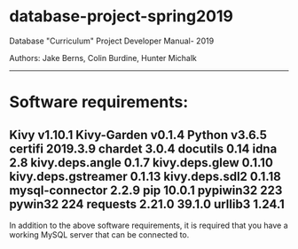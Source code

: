 # database-project-spring2019
Database "Curriculum" Project Developer Manual- 2019

Authors: Jake Berns, Colin Burdine, Hunter Michalk

-----------------------------------------------------
# Software requirements: 
Kivy v1.10.1
Kivy-Garden v0.1.4
Python v3.6.5
certifi 2019.3.9
chardet 3.0.4
docutils 0.14
idna 2.8
kivy.deps.angle 0.1.7
kivy.deps.glew 0.1.10
kivy.deps.gstreamer 0.1.13
kivy.deps.sdl2 0.1.18
mysql-connector 2.2.9
pip 10.0.1
pypiwin32 223
pywin32 224
requests 2.21.0
39.1.0
urllib3 1.24.1
-----------------------------------------------------
In addition to the above software requirements,
it is required that you have a working MySQL server
that can be connected to.
